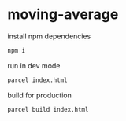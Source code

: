 # moving-average

install npm dependencies

```bash
npm i
```

run in dev mode

```bash
parcel index.html
```

build for production

```bash
parcel build index.html
```
